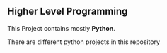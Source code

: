 ## Higher Level Programming

This Project contains mostly **Python**.


There are different python projects in this repository
